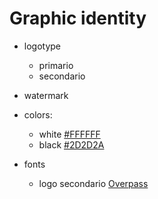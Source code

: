 # Graphic identity

- logotype

  - primario
  - secondario

- watermark

- colors:

  - white [#FFFFFF](https://www.colorhexa.com/ffffff)
  - black [#2D2D2A](https://www.colorhexa.com/2d2d2a)

- fonts
  - logo secondario [Overpass](https://fonts.google.com/specimen/Overpass?query=overpass)
